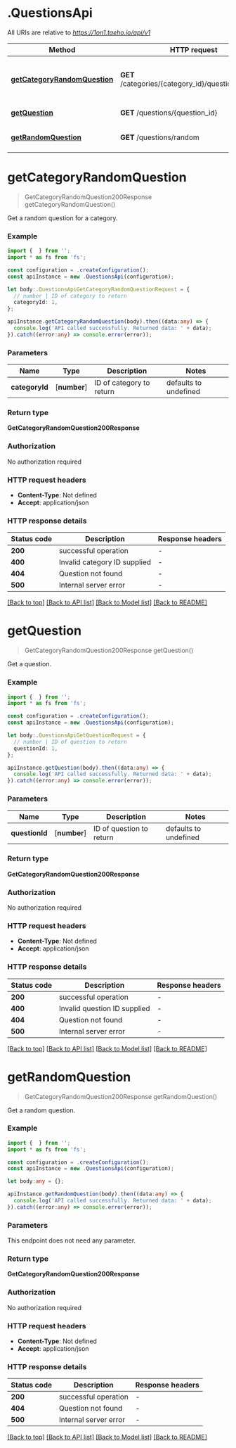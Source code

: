 # .QuestionsApi

All URIs are relative to *https://1on1.taeho.io/api/v1*

Method | HTTP request | Description
------------- | ------------- | -------------
[**getCategoryRandomQuestion**](QuestionsApi.md#getCategoryRandomQuestion) | **GET** /categories/{category_id}/questions/random | Get a random question for a category
[**getQuestion**](QuestionsApi.md#getQuestion) | **GET** /questions/{question_id} | Get a question
[**getRandomQuestion**](QuestionsApi.md#getRandomQuestion) | **GET** /questions/random | Get a random question


# **getCategoryRandomQuestion**
> GetCategoryRandomQuestion200Response getCategoryRandomQuestion()

Get a random question for a category.

### Example


```typescript
import {  } from '';
import * as fs from 'fs';

const configuration = .createConfiguration();
const apiInstance = new .QuestionsApi(configuration);

let body:.QuestionsApiGetCategoryRandomQuestionRequest = {
  // number | ID of category to return
  categoryId: 1,
};

apiInstance.getCategoryRandomQuestion(body).then((data:any) => {
  console.log('API called successfully. Returned data: ' + data);
}).catch((error:any) => console.error(error));
```


### Parameters

Name | Type | Description  | Notes
------------- | ------------- | ------------- | -------------
 **categoryId** | [**number**] | ID of category to return | defaults to undefined


### Return type

**GetCategoryRandomQuestion200Response**

### Authorization

No authorization required

### HTTP request headers

 - **Content-Type**: Not defined
 - **Accept**: application/json


### HTTP response details
| Status code | Description | Response headers |
|-------------|-------------|------------------|
**200** | successful operation |  -  |
**400** | Invalid category ID supplied |  -  |
**404** | Question not found |  -  |
**500** | Internal server error |  -  |

[[Back to top]](#) [[Back to API list]](README.md#documentation-for-api-endpoints) [[Back to Model list]](README.md#documentation-for-models) [[Back to README]](README.md)

# **getQuestion**
> GetCategoryRandomQuestion200Response getQuestion()

Get a question.

### Example


```typescript
import {  } from '';
import * as fs from 'fs';

const configuration = .createConfiguration();
const apiInstance = new .QuestionsApi(configuration);

let body:.QuestionsApiGetQuestionRequest = {
  // number | ID of question to return
  questionId: 1,
};

apiInstance.getQuestion(body).then((data:any) => {
  console.log('API called successfully. Returned data: ' + data);
}).catch((error:any) => console.error(error));
```


### Parameters

Name | Type | Description  | Notes
------------- | ------------- | ------------- | -------------
 **questionId** | [**number**] | ID of question to return | defaults to undefined


### Return type

**GetCategoryRandomQuestion200Response**

### Authorization

No authorization required

### HTTP request headers

 - **Content-Type**: Not defined
 - **Accept**: application/json


### HTTP response details
| Status code | Description | Response headers |
|-------------|-------------|------------------|
**200** | successful operation |  -  |
**400** | Invalid question ID supplied |  -  |
**404** | Question not found |  -  |
**500** | Internal server error |  -  |

[[Back to top]](#) [[Back to API list]](README.md#documentation-for-api-endpoints) [[Back to Model list]](README.md#documentation-for-models) [[Back to README]](README.md)

# **getRandomQuestion**
> GetCategoryRandomQuestion200Response getRandomQuestion()

Get a random question.

### Example


```typescript
import {  } from '';
import * as fs from 'fs';

const configuration = .createConfiguration();
const apiInstance = new .QuestionsApi(configuration);

let body:any = {};

apiInstance.getRandomQuestion(body).then((data:any) => {
  console.log('API called successfully. Returned data: ' + data);
}).catch((error:any) => console.error(error));
```


### Parameters
This endpoint does not need any parameter.


### Return type

**GetCategoryRandomQuestion200Response**

### Authorization

No authorization required

### HTTP request headers

 - **Content-Type**: Not defined
 - **Accept**: application/json


### HTTP response details
| Status code | Description | Response headers |
|-------------|-------------|------------------|
**200** | successful operation |  -  |
**404** | Question not found |  -  |
**500** | Internal server error |  -  |

[[Back to top]](#) [[Back to API list]](README.md#documentation-for-api-endpoints) [[Back to Model list]](README.md#documentation-for-models) [[Back to README]](README.md)


